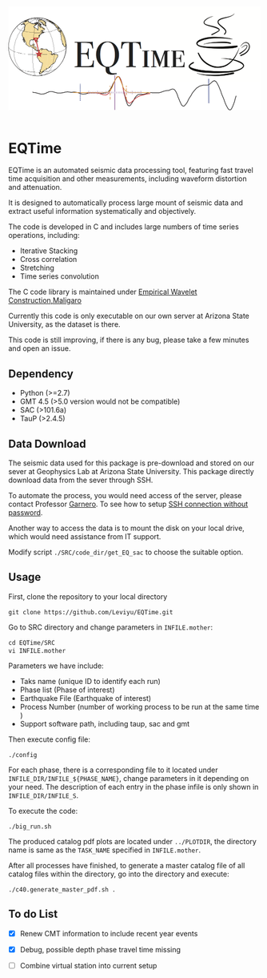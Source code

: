 <div align="center">
  <img src="https://github.com/Leviyu/EQTime/blob/master/image/header.png"><br><br>
</div>




# EQTime
EQTime is an automated seismic data processing tool, featuring fast travel time 
acquisition and other measurements, including waveform distortion and attenuation. 

It is designed to automatically process large mount of seismic data and extract 
useful information systematically and objectively.

The code is developed in C and includes large numbers of time series operations,
	including:
* Iterative Stacking
* Cross correlation
* Stretching
* Time series convolution

The C code library is maintained under [Empirical Wavelet Construction,Maligaro](https://github.com/Leviyu/Maligaro)


Currently this code is only executable on our own server at Arizona State University, as the dataset is there. 

This code is still improving, if there is any bug, please take a few minutes and open an issue.

## Dependency

* Python (>=2.7)
* GMT 4.5 (>5.0 version would not be compatible)
* SAC (>101.6a)
* TauP (>2.4.5)


## Data Download

The seismic data used for this package is pre-download and stored on our sever at Geophysics Lab at Arizona State University. This package directly download data from the sever through SSH.

To automate the process, you would need access of the server, please contact Professor [Garnero](garnero@asu.edu). To see how to setup [SSH connection without password](http://www.linuxproblem.org/art_9.html).

Another way to access the data is to mount the disk on your local drive, which would need assistance from IT support.

Modify script `./SRC/code_dir/get_EQ_sac` to choose the suitable option.

## Usage

First, clone the repository to your local directory
```shell
git clone https://github.com/Leviyu/EQTime.git
```

Go to SRC directory and change parameters in `INFILE.mother`:
```shell
cd EQTime/SRC
vi INFILE.mother
```
Parameters we have include:
* Taks name (unique ID to identify each run)
* Phase list (Phase of interest)
* Earthquake File (Earthquake of interest)
* Process Number (number of working process to be run at the same time )
* Support software path, including taup, sac and gmt

Then execute config file:
```shell
./config
```

For each phase, there is a corresponding file to it located under `INFILE_DIR/INFILE_${PHASE_NAME}`, change parameters in it depending on your need.
The description of each entry in the phase infile is only shown in `INFILE_DIR/INFILE_S`.

To execute the code:
```shell
./big_run.sh
```

The produced catalog pdf plots are located under `../PLOTDIR`, the directory name is same as the `TASK_NAME` specified in `INFILE.mother`.


After all processes have finished, to generate a master catalog file of all catalog files within the directory, go into the directory and execute:
```shell
./c40.generate_master_pdf.sh .
```

## To do List
- [x] Renew CMT information to include recent year events
- [x] Debug, possible depth phase travel time missing
- [ ] Combine virtual station into current setup
 

